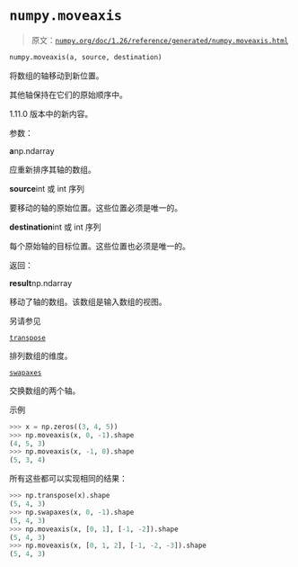 # `numpy.moveaxis`

> 原文：[`numpy.org/doc/1.26/reference/generated/numpy.moveaxis.html`](https://numpy.org/doc/1.26/reference/generated/numpy.moveaxis.html)

```py
numpy.moveaxis(a, source, destination)
```

将数组的轴移动到新位置。

其他轴保持在它们的原始顺序中。

1.11.0 版本中的新内容。

参数：

**a**np.ndarray

应重新排序其轴的数组。

**source**int 或 int 序列

要移动的轴的原始位置。这些位置必须是唯一的。

**destination**int 或 int 序列

每个原始轴的目标位置。这些位置也必须是唯一的。

返回：

**result**np.ndarray

移动了轴的数组。该数组是输入数组的视图。

另请参见

[`transpose`](https://numpy.org/doc/1.26/reference/generated/numpy.transpose.html#numpy.transpose "numpy.transpose")

排列数组的维度。

[`swapaxes`](https://numpy.org/doc/1.26/reference/generated/numpy.swapaxes.html#numpy.swapaxes "numpy.swapaxes")

交换数组的两个轴。

示例

```py
>>> x = np.zeros((3, 4, 5))
>>> np.moveaxis(x, 0, -1).shape
(4, 5, 3)
>>> np.moveaxis(x, -1, 0).shape
(5, 3, 4) 
```

所有这些都可以实现相同的结果：

```py
>>> np.transpose(x).shape
(5, 4, 3)
>>> np.swapaxes(x, 0, -1).shape
(5, 4, 3)
>>> np.moveaxis(x, [0, 1], [-1, -2]).shape
(5, 4, 3)
>>> np.moveaxis(x, [0, 1, 2], [-1, -2, -3]).shape
(5, 4, 3) 
```
